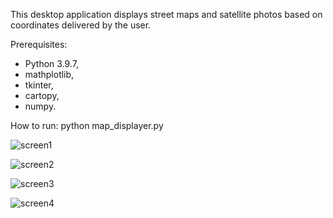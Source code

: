 
This desktop application displays street maps and satellite photos based on coordinates delivered by the user.

Prerequisites:

- Python 3.9.7,
- mathplotlib,
- tkinter,
- cartopy,
- numpy.

How to run: python map_displayer.py




![screen1](https://user-images.githubusercontent.com/89083426/181350476-544f0720-c48e-4da2-bf4a-bce556c38084.png)




![screen2](https://user-images.githubusercontent.com/89083426/181350501-b9a5e6f9-03e2-4ffd-aadc-2e8362fc5fd8.png)




![screen3](https://user-images.githubusercontent.com/89083426/181350512-ce40686c-125d-4c77-8a61-c4cb924bca14.png)




![screen4](https://user-images.githubusercontent.com/89083426/181350525-f7d6fcf1-53d7-4572-9fa4-456ff2af522b.png)
